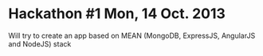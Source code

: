Hackathon #1
Mon, 14 Oct. 2013
==========

Will try to create an app based on MEAN (MongoDB, ExpressJS, AngularJS and NodeJS) stack
